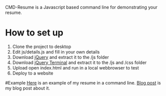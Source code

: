 CMD-Resume is a Javascript based command line for demonstrating your resume.

# How to set up
1. Clone the project to desktop
2. Edit js/details.js and fill in your own details
3. Download [jQuery](http://jquery.com/download/) and extract it to the /js folder
4. Download [jQuery Terminal](http://terminal.jcubic.pl/#download) and extract it to the /js and /css folder
5. Upload open index.html and run in a local webbrowser to test
6. Deploy to a website

#Example
[Here](http://bbody.github.io/) is an example of my resume in a command line.
[Blog post](http://www.brendonbody.com/2014/01/19/cmd-resume-javascript/) is my blog post about it.
